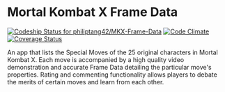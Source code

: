 # Mortal Kombat X Frame Data

[ ![Codeship Status for philiptang42/MKX-Frame-Data](https://codeship.com/projects/64facdc0-42b3-0133-774d-0a794f3732af/status?branch=master)](https://codeship.com/projects/103824) [![Code Climate](https://codeclimate.com/github/philiptang42/MKX-Frame-Data/badges/gpa.svg)](https://codeclimate.com/github/philiptang42/MKX-Frame-Data) [![Coverage Status](https://coveralls.io/repos/philiptang42/MKX-Frame-Data/badge.svg?branch=master&service=github)](https://coveralls.io/github/philiptang42/MKX-Frame-Data?branch=master)

An app that lists the Special Moves of the 25 original characters in Mortal Kombat X. Each move is accompanied by a high quality video demonstration and accurate Frame Data detailing the particular move's properties. Rating and commenting functionality allows players to debate the merits of certain moves and learn from each other.
